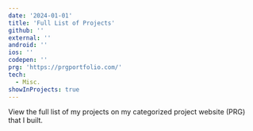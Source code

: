 ```yaml
---
date: '2024-01-01'
title: 'Full List of Projects'
github: ''
external: ''
android: ''
ios: ''
codepen: ''
prg: 'https://prgportfolio.com/'
tech:
  - Misc.
showInProjects: true
---
```


View the full list of my projects on my categorized project website (PRG) that I built.
